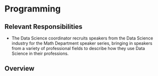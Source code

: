 # Programming

## Relevant Responsibilities
- The Data Science coordinator recruits speakers from the Data Science industry for the Math Department speaker series, bringing in speakers from a variety of professional fields to describe how they use Data Science in their professions.

## Overview
